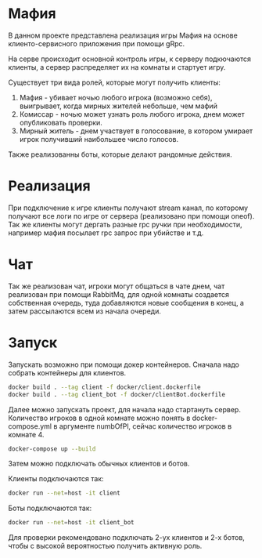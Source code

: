 # Мафия

В данном проекте представлена реализация игры Мафия на основе клиенто-сервисного приложения при помощи gRpc.

На серве происходит основной контроль игры, к серверу подкючаются клиенты, а сервер распределяет их на комнаты и стартует игру.

Существует три вида ролей, которые могут получить клиенты:

1) Мафия - убивает ночью любого игрока (возможно себя), выигрывает, когда мирных жителей небольше, чем мафий
2) Комиссар - ночью может узнать роль любого игрока, днем может опубликовать проверки.
3) Мирный житель - днем участвует в голосование, в котором умирает игрок получивший наибольшее число голосов.

Также реализованны боты, которые делают рандомные действия.

# Реализация

При подключение к игре клиенты получают stream канал, по которому получают все логи по игре от сервера (реализовано при помощи oneof). Так же клиенты могут дергать разные rpc ручки при необходимости, например мафия посылает rpc запрос при убийстве и т.д. 

# Чат

Так же реализован чат, игроки могут общаться в чате днем, чат реализован при помощи RabbitMq, для одной комнаты создается собственная очередь, туда добавляются новые сообщения в конец, а затем рассылаются всем из начала очереди.

# Запуск

Запускать возможно при помощи докер контейнеров. Сначала надо собрать контейнеры для клиентов.

```bash
docker build . --tag client -f docker/client.dockerfile 
docker build . --tag client_bot -f docker/clientBot.dockerfile 
```
Далее можно запускать проект, для начала надо стартануть сервер. Количество игроков в одной комнате можно понять в docker-compose.yml в аргументе numbOfPl, сейчас количество игроков в комнате 4.

```bash
docker-compose up --build
```
Затем можно подключать обычных клиентов и ботов. 

Клиенты подключаются так:
```bash
docker run --net=host -it client
```
Боты подключаются так:
```bash
docker run --net=host -it client_bot
```
Для проверки рекомендовано подключать 2-ух клиентов и 2-х ботов, чтобы с высокой вероятностью получить активную роль.
